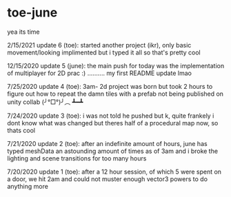 # toe-june
 
yea its time

2/15/2021 update 6 (toe): started another project (ikr), only basic movement/looking implimented but i typed it all so that's pretty cool

12/15/2020 update 5 (june): the main push for today was the implementation of multiplayer for 2D prac :) .......... my first README update lmao

7/25/2020 update 4 (toe): 3am- 2d project was born but took 2 hours to figure out how to repeat the damn tiles with a prefab not being published on unity collab (╯°□°)╯︵ ┻━┻

7/24/2020 update 3 (toe): i was not told he pushed but k, quite frankely i dont know what was changed but theres half of a procedural map now, so thats cool

7/21/2020 update 2 (toe): after an indefinite amount of hours, june has typed meshData an astounding amount of times as of 3am and i broke the lighting and scene transitions for too many hours

7/20/2020 update 1 (toe): after a 12 hour session, of which 5 were spent on a door, we hit 2am and could not muster enough vector3 powers to do anything more
